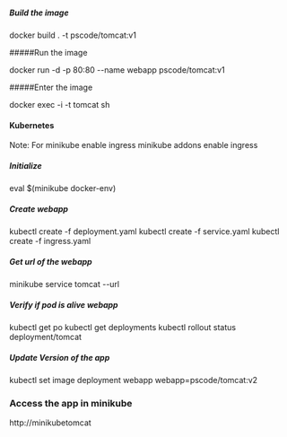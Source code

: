 ##### Build the image
 
 docker build . -t pscode/tomcat:v1

#####Run the image

docker run -d -p 80:80 --name webapp pscode/tomcat:v1

#####Enter the image

docker exec -i -t tomcat sh


#### Kubernetes
Note: For minikube enable ingress
 minikube addons enable ingress


##### Initialize 
eval $(minikube docker-env)

##### Create webapp
kubectl create -f deployment.yaml
kubectl create -f service.yaml
kubectl create -f ingress.yaml


##### Get url of the webapp
minikube service tomcat --url


##### Verify if pod is alive webapp
kubectl get po
kubectl get deployments
kubectl rollout status deployment/tomcat

##### Update Version of the app
kubectl set image deployment webapp webapp=pscode/tomcat:v2

### Access the app in minikube
http://minikubetomcat